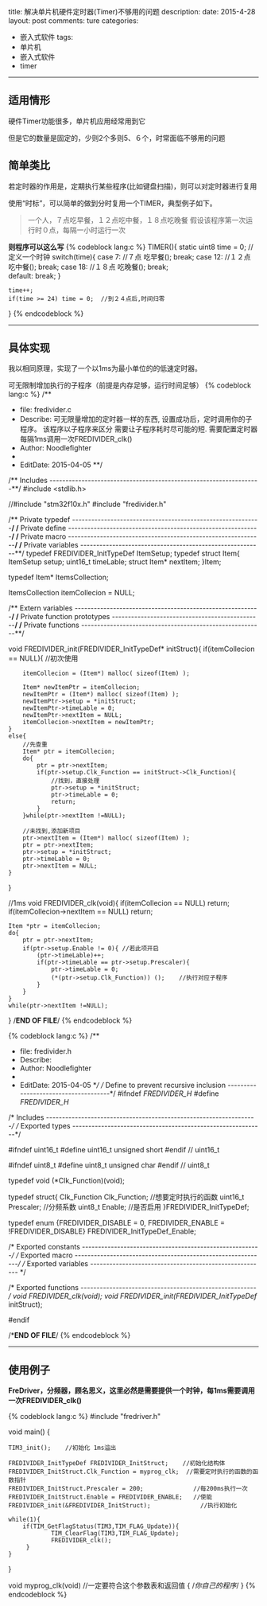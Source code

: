 title: 解决单片机硬件定时器(Timer)不够用的问题
description: 
date: 2015-4-28
layout: post
comments: ture
categories:
- 嵌入式软件
tags: 
- 单片机
- 嵌入式软件
- timer
---

## 适用情形

硬件Timer功能很多，单片机应用经常用到它

但是它的数量是固定的，少则2个多则5、６个，时常面临不够用的问题


## 简单类比

若定时器的作用是，定期执行某些程序(比如键盘扫描)，则可以对定时器进行复用

使用“时标”，可以简单的做到分时复用一个TIMER，典型例子如下。

> 一个人，７点吃早餐，１２点吃中餐，１８点吃晚餐
假设该程序第一次运行时０点，每隔一小时运行一次

__则程序可以这么写__
{% codeblock lang:c %}
TIMER(){
    static uint8 time = 0; //定义一个时钟
    switch(time){
        case 7: //７点
            吃早餐();
            break;
        case 12: //１２点
            吃中餐();
            break;
        case 18:    //１８点
            吃晚餐();
            break;            
        default:
            break;
    }
 
    time++;
    if(time >= 24) time = 0;  //到２４点后,时间归零
}
{% endcodeblock %}

---

## 具体实现

我以相同原理，实现了一个以1ms为最小单位的的低速定时器。

可无限制增加执行的子程序（前提是内存足够，运行时间足够）
{% codeblock lang:c %}
/**
 *  file:       fredivider.c
 *  Describe:   可无限量增加的定时器一样的东西,
           设置成功后，定时调用你的子程序。
           该程序以子程序来区分
           需要让子程序耗时尽可能的短.
           需要配置定时器每隔1ms调用一次FREDIVIDER_clk()
 *  Author:      Noodlefighter
 *
 *  EditDate:    2015-04-05
**/
 
/** Includes ------------------------------------------------------------------**/
#include <stdlib.h>
 
//#include "stm32f10x.h"
#include "fredivider.h"
 
/** Private typedef -----------------------------------------------------------**/
/** Private define ------------------------------------------------------------**/
/** Private macro -------------------------------------------------------------**/
/** Private variables ---------------------------------------------------------**/
typedef FREDIVIDER_InitTypeDef ItemSetup;
typedef struct Item{
     ItemSetup          setup;
     uint16_t           timeLable;
     struct Item*   nextItem;
}Item;
 
typedef Item* ItemsCollection;
 
ItemsCollection itemCollecion = NULL;
 
/** Extern variables ----------------------------------------------------------**/
/** Private function prototypes -----------------------------------------------**/
/** Private functions ---------------------------------------------------------**/
 
void FREDIVIDER_init(FREDIVIDER_InitTypeDef* initStruct){
    if(itemCollecion == NULL){
        //初次使用
 
        itemCollecion = (Item*) malloc( sizeof(Item) );
 
        Item* newItemPtr = itemCollecion;
        newItemPtr = (Item*) malloc( sizeof(Item) );
        newItemPtr->setup = *initStruct;
        newItemPtr->timeLable = 0;
        newItemPtr->nextItem = NULL;
        itemCollecion->nextItem = newItemPtr;
    }
    else{
        //先查重
        Item* ptr = itemCollecion;
        do{
            ptr = ptr->nextItem;
            if(ptr->setup.Clk_Function == initStruct->Clk_Function){
                //找到，直接处理
                ptr->setup = *initStruct;
                ptr->timeLable = 0;
                return;
            }
        }while(ptr->nextItem !=NULL);
 
        //未找到,添加新项目
        ptr->nextItem = (Item*) malloc( sizeof(Item) );
        ptr = ptr->nextItem;
        ptr->setup = *initStruct;
        ptr->timeLable = 0;
        ptr->nextItem = NULL;
    }
 
}
 
//1ms
void FREDIVIDER_clk(void){
    if(itemCollecion == NULL) return;
    if(itemCollecion->nextItem == NULL) return;
 
    Item *ptr = itemCollecion;
    do{
        ptr = ptr->nextItem;
        if(ptr->setup.Enable != 0){ //若此项开启
            (ptr->timeLable)++;
            if(ptr->timeLable == ptr->setup.Prescaler){
                ptr->timeLable = 0;
                (*(ptr->setup.Clk_Function)) ();    //执行对应子程序
            }
        }
    }
    while(ptr->nextItem !=NULL);
}
/**END OF FILE**/
{% endcodeblock %}

{% codeblock lang:c %}
/**
 *  file:          fredivider.h
 *  Describe:
 *  Author:      Noodlefighter
 *
 *  EditDate:  2015-04-05
**/
/* Define to prevent recursive inclusion -------------------------------------*/
#ifndef _FREDIVIDER_H_
#define _FREDIVIDER_H_
 
/* Includes ------------------------------------------------------------------*/
/* Exported types ------------------------------------------------------------*/
 
#ifndef uint16_t
    #define uint16_t unsigned short
#endif // uint16_t
 
#ifndef uint8_t
    #define uint8_t unsigned char
#endif // uint8_t
 
 
 
typedef void (*Clk_Function)(void);
 
typedef struct{
    Clk_Function    Clk_Function;       //想要定时执行的函数
    uint16_t        Prescaler;          //分频系数
    uint8_t         Enable;             //是否启用
}FREDIVIDER_InitTypeDef;
 
typedef enum {FREDIVIDER_DISABLE = 0, FREDIVIDER_ENABLE = !FREDIVIDER_DISABLE} FREDIVIDER_InitTypeDef_Enable;
 
/* Exported constants --------------------------------------------------------*/
/* Exported macro ------------------------------------------------------------*/
/* Exported variables ------------------------------------------------------- */
 
/* Exported functions ------------------------------------------------------- */
void FREDIVIDER_clk(void);
void FREDIVIDER_init(FREDIVIDER_InitTypeDef* initStruct);
 
#endif
 
/*****END OF FILE****/
 {% endcodeblock %}

---

## 使用例子

__FreDriver，分频器，顾名思义，这里必然是需要提供一个时钟，每1ms需要调用一次FREDIVIDER_clk()__
    
{% codeblock lang:c %}
#include "fredriver.h"
 
void main()
{
     
    TIM3_init();    //初始化 1ms溢出
         
    FREDIVIDER_InitTypeDef FREDIVIDER_InitStruct;    //初始化结构体
    FREDIVIDER_InitStruct.Clk_Function = myprog_clk;  //需要定时执行的函数的函数指针
    FREDIVIDER_InitStruct.Prescaler = 200;              //每200ms执行一次
    FREDIVIDER_InitStruct.Enable = FREDIVIDER_ENABLE;   //使能
    FREDIVIDER_init(&FREDIVIDER_InitStruct);              //执行初始化
     
    while(1){
        if(TIM_GetFlagStatus(TIM3,TIM_FLAG_Update)){
                TIM_ClearFlag(TIM3,TIM_FLAG_Update);
                FREDIVIDER_clk();   
         }
    }
}
 
void myprog_clk(void)    //一定要符合这个参数表和返回值
{
    /*你自己的程序*/
}
 {% endcodeblock %}